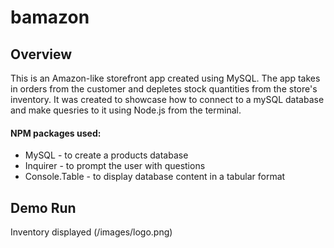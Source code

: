 # bamazon

Overview
------------ 

This is an Amazon-like storefront app created using MySQL. The app takes in orders from the customer and depletes stock quantities from the store's inventory. It was created to showcase how to connect to a mySQL database and make quesries to it using Node.js from the  terminal.

#### NPM packages used: 
* MySQL - to create a products database 
* Inquirer - to prompt the user with questions
* Console.Table - to display database content in a tabular format

Demo Run
------------ 



Inventory displayed
(/images/logo.png)



